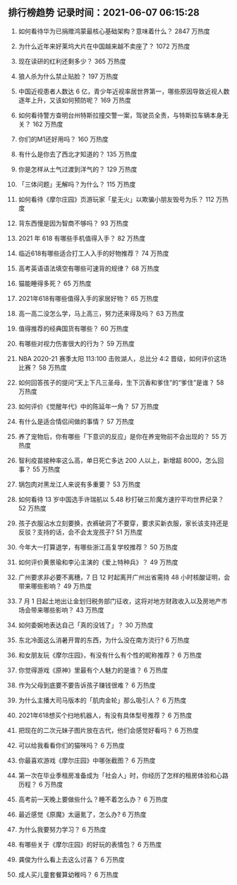 
## 排行榜趋势 记录时间：2021-06-07 06:15:28
  
  1. 如何看待华为已捐赠鸿蒙最核心基础架构？意味着什么？ 2847 万热度
    
  2. 为什么近年来好莱坞大片在中国越来越不卖座了？ 1072 万热度
    
  3. 现在读研的红利还剩多少？ 365 万热度
    
  4. 狼人杀为什么禁止贴脸？ 197 万热度
    
  5. 中国近视患者人数达 6 亿，青少年近视率居世界第一，哪些原因导致近视人数逐年上升，又该如何预防呢？ 169 万热度
    
  6. 如何看待警方查明台州特斯拉撞交警一案，驾驶员全责，与特斯拉车辆本身无关？ 162 万热度
    
  7. 你们的M1还好用吗？ 160 万热度
    
  8. 有什么是你去了西北才知道的？ 135 万热度
    
  9. 你是怎样从土气过渡到洋气的？ 129 万热度
    
  10. 「三体问题」无解吗？为什么？ 115 万热度
    
  11. 如何看待《摩尔庄园》页游玩家「星无火」以欺骗小朋友毁号为乐？ 112 万热度
    
  12. 背东西慢是因为智商不够吗？ 93 万热度
    
  13. 2021 年 618 有哪些手机值得入手？ 82 万热度
    
  14. 临近618有哪些适合打工人入手的好物推荐？ 74 万热度
    
  15. 高考英语语法填空有哪些可速背的规律？ 68 万热度
    
  16. 猫能睡得多死？ 65 万热度
    
  17. 2021年618有哪些值得入手的家居好物？ 65 万热度
    
  18. 高一高二没怎么学，马上高三，努力还来得及吗？ 63 万热度
    
  19. 值得推荐的经典国货有哪些？ 60 万热度
    
  20. 有哪些对视力伤害很大的行为？ 59 万热度
    
  21. NBA 2020-21 赛季太阳 113:100 击败湖人，总比分 4:2 晋级，如何评价这场比赛？ 58 万热度
    
  22. 如何回答孩子的提问“天上下凡三圣母，生下沉香和爹住”的“爹住”是谁？ 58 万热度
    
  23. 如何评价《觉醒年代》中的陈延年一角？ 57 万热度
    
  24. 有什么是适合情侣间做的事情？ 57 万热度
    
  25. 养了宠物后，你有哪些「下意识的反应」是你在养宠物前不会出现的？ 55 万热度
    
  26. 智利疫苗接种率这么高，单日死亡多达 200 人以上，新增超 8000，怎么回事？ 55 万热度
    
  27. 锅包肉对黑龙江人来说有多重要？ 53 万热度
    
  28. 如何看待 13 岁中国选手许瑞航以 5.48 秒打破三阶魔方速拧平均世界纪录？ 52 万热度
    
  29. 孩子衣服沾水立刻要换，衣裤破洞了不要穿，要求买新衣服，家长该支持还是反驳？支持的话，会不会太宠孩子? 51 万热度
    
  30. 今年大一打算退学，有哪些浙江高复学校推荐？ 50 万热度
    
  31. 如何评价黄景瑜和李沁主演的《爱上特种兵》？ 49 万热度
    
  32. 广州要求非必要不离穗，7 日 12 时起离开广州出省需持 48 小时核酸证明，会带来哪些影响？ 49 万热度
    
  33. 7 月 1 日起土地出让金划归税务部门征收，这将对地方财政收入以及房地产市场会带来哪些影响？ 43 万热度
    
  34. 如何委婉地表达自己「真的没钱了」？ 30 万热度
    
  35. 东北冷面这么消暑开胃的东西，为什么没在南方流行? 6 万热度
    
  36. 和女朋友玩《摩尔庄园》，有没有什么有个性的昵称推荐？ 6 万热度
    
  37. 你觉得游戏《原神》里最有个人魅力的是谁？ 6 万热度
    
  38. 作为父母到底要不要告诉孩子赚钱很难？ 6 万热度
    
  39. 为什么主播大司马版本的「肌肉金轮」那么吸引人？ 6 万热度
    
  40. 2021年618想买个扫地机器人，有没有具体型号推荐？ 6 万热度
    
  41. 把现在的二次元妹子图片放在古代，他们会感觉好看吗？ 6 万热度
    
  42. 可以给我看看你们的猫咪吗？ 6 万热度
    
  43. 你最喜欢游戏《摩尔庄园》中哪张截图？ 6 万热度
    
  44. 第一次在毕业季租房准备成为「社会人」时，你经历了怎样的租房体验和心路历程？ 6 万热度
    
  45. 高考前一天晚上要做些什么？睡不着怎么办？ 6 万热度
    
  46. 最近感觉《原魔》太逼氪了，怎么办? 6 万热度
    
  47. 为什么我要努力学习？ 6 万热度
    
  48. 有哪些关于《摩尔庄园》的好玩的表情包？ 6 万热度
    
  49. 龚俊为什么看上去这么讨喜？ 6 万热度
    
  50. 成人买儿童套餐算幼稚吗？ 6 万热度
    
